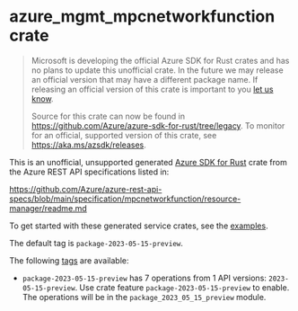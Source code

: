 # azure_mgmt_mpcnetworkfunction crate

> Microsoft is developing the official Azure SDK for Rust crates and has no plans to update this unofficial crate.
> In the future we may release an official version that may have a different package name.
> If releasing an official version of this crate is important to you [let us know](https://github.com/Azure/azure-sdk-for-rust/issues/new/choose).
>
> Source for this crate can now be found in <https://github.com/Azure/azure-sdk-for-rust/tree/legacy>.
> To monitor for an official, supported version of this crate, see <https://aka.ms/azsdk/releases>.

This is an unofficial, unsupported generated [Azure SDK for Rust](https://github.com/Azure/azure-sdk-for-rust/tree/legacy) crate from the Azure REST API specifications listed in:

https://github.com/Azure/azure-rest-api-specs/blob/main/specification/mpcnetworkfunction/resource-manager/readme.md

To get started with these generated service crates, see the [examples](https://github.com/Azure/azure-sdk-for-rust/blob/legacy/services/README.md#examples).

The default tag is `package-2023-05-15-preview`.

The following [tags](https://github.com/Azure/azure-sdk-for-rust/blob/legacy/services/tags.md) are available:

- `package-2023-05-15-preview` has 7 operations from 1 API versions: `2023-05-15-preview`. Use crate feature `package-2023-05-15-preview` to enable. The operations will be in the `package_2023_05_15_preview` module.